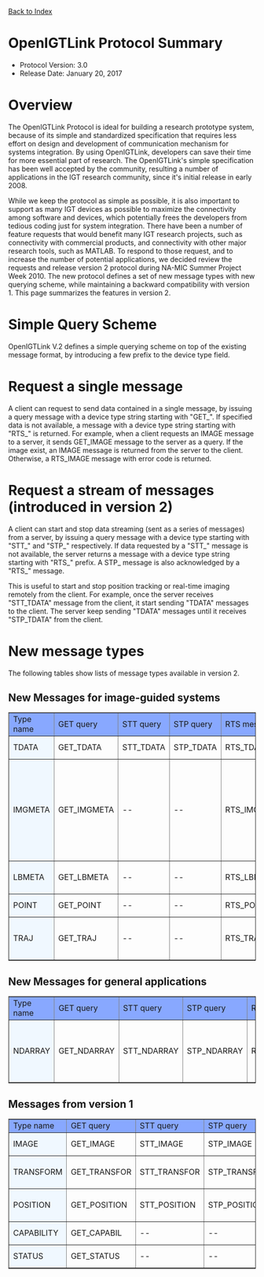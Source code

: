 [Back to Index](/Documents/Protocol/index.md)

OpenIGTLink Protocol Summary
============================

- Protocol Version: 3.0
- Release Date: January 20, 2017


Overview
===================

The OpenIGTLink Protocol is ideal for building a research prototype system, because of its simple and standardized specification that requires less effort on design and development of communication mechanism for systems integration. By using OpenIGTLink, developers can save their time for more essential part of research. The OpenIGTLink's simple specification has been well accepted by the community, resulting a number of applications in the IGT research community, since it's initial release in early 2008.

While we keep the protocol as simple as possible, it is also important to support as many IGT devices as possible to maximize the connectivity among software and devices, which potentially frees the developers from tedious coding just for system integration. There have been a number of feature requests that would benefit many IGT research projects, such as connectivity with commercial products, and connectivity with other major research tools, such as MATLAB. To respond to those request, and to increase the number of potential applications, we decided review the requests and release version 2 protocol during NA-MIC Summer Project Week 2010. The new protocol defines a set of new message types with new querying scheme, while maintaining a backward compatibility with version 1. This page summarizes the features in version 2.

Simple Query Scheme
===================

OpenIGTLink V.2 defines a simple querying scheme on top of the existing message format, by introducing a few prefix to the device type field.

Request a single message
===================

A client can request to send data contained in a single message, by issuing a query message with a device type string starting with "GET_". If specified data is not available, a message with a device type string starting with "RTS_" is returned. For example, when a client requests an IMAGE message to a server, it sends GET_IMAGE message to the server as a query. If the image exist, an IMAGE message is returned from the server to the client. Otherwise, a RTS_IMAGE message with error code is returned.

Request a stream of messages (introduced in version 2)
===================

A client can start and stop data streaming (sent as a series of messages) from a server, by issuing a query message with a device type starting with "STT_" and "STP_" respectively. If data requested by a "STT_" message is not available, the server returns a message with a device type string starting with "RTS_" prefix. A STP_ message is also acknowledged by a "RTS_" message.

This is useful to start and stop position tracking or real-time imaging remotely from the client. For example, once the server receives "STT_TDATA" message from the client, it start sending "TDATA" messages to the client. The server keep sending "TDATA" messages until it receives "STP_TDATA" from the client.

New message types
===================

The following tables show lists of message types available in version 2.

New Messages for image-guided systems
-------------------

<table border="1" cellpadding="1">
<tr>
<td style="width:10%; background:#88A8FF">Type name
</td><td style="width:10%; background:#88A8FF">GET query
</td><td style="width:10%; background:#88A8FF">STT query
</td><td style="width:10%; background:#88A8FF">STP query
</td><td style="width:10%; background:#88A8FF">RTS message
</td><td style="width:60%; background:#88A8FF">Description
</td></tr>
<tr>
<td style="width:25%; background:#F0F8FF"> TDATA
</td><td>GET_TDATA
</td><td>STT_TDATA
</td><td>STP_TDATA
</td><td>RTS_TDATA
</td><td align="left">Tracking data
</td></tr>
<tr>
<td style="width:25%; background:#F0F8FF"> IMGMETA
</td><td>GET_IMGMETA
</td><td>--
</td><td>--
</td><td>RTS_IMGMETA
</td><td align="left">List of image meta data including patient name, ID (medical record number), size, etc.
</td></tr>
<tr>
<td style="width:25%; background:#F0F8FF"> LBMETA
</td><td>GET_LBMETA
</td><td>--
</td><td>--
</td><td>RTS_LBMETA
</td><td align="left">List of label meta data.
</td></tr>
<tr>
<td style="width:25%; background:#F0F8FF"> POINT
</td><td>GET_POINT
</td><td>--
</td><td>--
</td><td>RTS_POINT
</td><td align="left">Points or fiducials.
</td></tr>
<tr>
<td style="width:25%; background:#F0F8FF"> TRAJ
</td><td>GET_TRAJ
</td><td>--
</td><td>--
</td><td>RTS_TRAJ
</td><td align="left">Trajectory data (needle path etc.)
</td></tr>
</table>


New Messages for general applications
-------------------
<table border="1" cellpadding="1">
<tr>
<td style="width:10%; background:#88A8FF">Type name
</td><td style="width:10%; background:#88A8FF">GET query
</td><td style="width:10%; background:#88A8FF">STT query
</td><td style="width:10%; background:#88A8FF">STP query
</td><td style="width:10%; background:#88A8FF">RTS message
</td><td style="width:60%; background:#88A8FF">Description
</td></tr>
<tr>
<td style="width:25%; background:#F0F8FF"> NDARRAY
</td><td>GET_NDARRAY
</td><td>STT_NDARRAY
</td><td>STP_NDARRAY
</td><td>RTS_NDARRAY
</td><td align="left">Associative array to transfer a set of values with key names.
</td></tr>
</table>


Messages from version 1
-------------------
<table border="1" cellpadding="1">
<tr>
<td style="width:10%; background:#88A8FF">Type name
</td><td style="width:10%; background:#88A8FF">GET query
</td><td style="width:10%; background:#88A8FF">STT query
</td><td style="width:10%; background:#88A8FF">STP query
</td><td style="width:10%; background:#88A8FF">RTS message
</td><td style="width:60%; background:#88A8FF">Description
</td></tr>
<tr>
<td style="width:25%; background:#F0F8FF"> IMAGE
</td><td>GET_IMAGE
</td><td>STT_IMAGE
</td><td>STP_IMAGE
</td><td>RTS_IMAGE
</td><td align="left">2D/3D image data
</td></tr>
<tr>
<td style="width:25%; background:#F0F8FF"> TRANSFORM
</td><td>GET_TRANSFOR
</td><td>STT_TRANSFOR
</td><td>STP_TRANSFOR
</td><td>RTS_TRANSFOR
</td><td align="left">Affine transform data.
</td></tr>
<tr>
<td style="width:25%; background:#F0F8FF"> POSITION
</td><td>GET_POSITION
</td><td>STT_POSITION
</td><td>STP_POSITION
</td><td>RTS_POSITION
</td><td align="left">Position and orientation (quaternion)
</td></tr>
<tr>
<td style="width:25%; background:#F0F8FF"> CAPABILITY
</td><td>GET_CAPABIL
</td><td>--
</td><td>--
</td><td>RTS_CAPABIL
</td><td align="left">Points or fiducials.
</td></tr>
<tr>
<td style="width:25%; background:#F0F8FF"> STATUS
</td><td>GET_STATUS
</td><td>--
</td><td>--
</td><td>RTS_STATUS
</td><td align="left">Device status
</td></tr>
</table>








